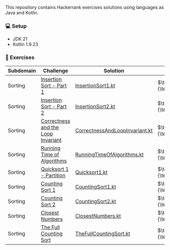 
<p>This repository contains Hackerrank exercises solutions using languages as Java and Kotlin.</p>

### :computer: Setup

- JDK 21
- Kotlin 1.9.23

### :memo: Exercises
| Subdomain | Challenge                                                                                                 | Solution                                                                                                                                               | Level                                 |
|-----------|-----------------------------------------------------------------------------------------------------------|--------------------------------------------------------------------------------------------------------------------------------------------------------|---------------------------------------|
| Sorting   | [Insertion Sort - Part 1](https://www.hackerrank.com/challenges/insertionsort1/problem)                   | [InsertionSort1.kt](https://github.com/dudalealf/hackerrank-solutions/blob/master/src/main/kotlin/sorting/InsertionSort1.kt)                           | $\textcolor{green}{\textsf{Easy}}$    |
| Sorting   | [Insertion Sort - Part 2](https://www.hackerrank.com/challenges/insertionsort2/problem)                   | [InsertionSort2.kt](https://github.com/dudalealf/hackerrank-solutions/blob/master/src/main/kotlin/sorting/InsertionSort2.kt)                           | $\textcolor{green}{\textsf{Easy}}$    |                                                                                                      
| Sorting   | [Correctness and the Loop Invariant](https://www.hackerrank.com/challenges/correctness-invariant/problem) | [CorrectnessAndLoopInvariant.kt](https://github.com/dudalealf/hackerrank-solutions/blob/master/src/main/kotlin/sorting/CorrectnessAndLoopInvariant.kt) | $\textcolor{green}{\textsf{Easy}}$    |                                                                                                      
| Sorting   | [Running Time of Algorithms](https://www.hackerrank.com/challenges/runningtime/problem)                   | [RunningTimeOfAlgorithms.kt](https://github.com/dudalealf/hackerrank-solutions/blob/master/src/main/kotlin/sorting/RunningTimeOfAlgorithms.kt)         | $\textcolor{green}{\textsf{Easy}}$    |
| Sorting   | [Quicksort 1 - Partition](https://www.hackerrank.com/challenges/quicksort1/problem)                       | [Quicksort1.kt](https://github.com/dudalealf/hackerrank-solutions/blob/master/src/main/kotlin/sorting/Quicksort1.kt)                                   | $\textcolor{green}{\textsf{Easy}}$    |
| Sorting   | [Counting Sort 1](https://www.hackerrank.com/challenges/countingsort1/problem)                            | [CountingSort1.kt](https://github.com/dudalealf/hackerrank-solutions/blob/master/src/main/kotlin/sorting/CountingSort1.kt)                             | $\textcolor{green}{\textsf{Easy}}$    |
| Sorting   | [Counting Sort 2](https://www.hackerrank.com/challenges/countingsort2/problem)                            | [CountingSort2.kt](https://github.com/dudalealf/hackerrank-solutions/blob/master/src/main/kotlin/sorting/CountingSort2.kt)                             | $\textcolor{green}{\textsf{Easy}}$    |
| Sorting   | [Closest Numbers](https://www.hackerrank.com/challenges/closest-numbers/problem)                          | [ClosestNumbers.kt](https://github.com/dudalealf/hackerrank-solutions/blob/master/src/main/kotlin/sorting/ClosestNumbers.kt)                           | $\textcolor{green}{\textsf{Easy}}$    |
| Sorting   | [The Full Counting Sort](https://www.hackerrank.com/challenges/countingsort4/problem)                     | [TheFullCountingSort.kt](https://github.com/dudalealf/hackerrank-solutions/blob/master/src/main/kotlin/sorting/TheFullCountingSort.kt)                 | $\textcolor{yellow}{\textsf{Medium}}$ |

